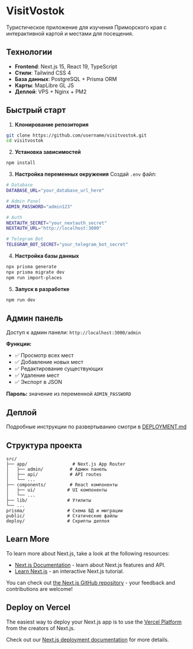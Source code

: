 # VisitVostok

Туристическое приложение для изучения Приморского края с интерактивной картой и местами для посещения.

## Технологии

- **Frontend**: Next.js 15, React 19, TypeScript
- **Стили**: Tailwind CSS 4
- **База данных**: PostgreSQL + Prisma ORM
- **Карты**: MapLibre GL JS
- **Деплой**: VPS + Nginx + PM2

## Быстрый старт

1. **Клонирование репозитория**
```bash
git clone https://github.com/username/visitvostok.git
cd visitvostok
```

2. **Установка зависимостей**
```bash
npm install
```

3. **Настройка переменных окружения**
Создай `.env` файл:
```bash
# Database
DATABASE_URL="your_database_url_here"

# Admin Panel
ADMIN_PASSWORD="admin123"

# Auth
NEXTAUTH_SECRET="your_nextauth_secret"
NEXTAUTH_URL="http://localhost:3000"

# Telegram Bot
TELEGRAM_BOT_SECRET="your_telegram_bot_secret"
```

4. **Настройка базы данных**
```bash
npx prisma generate
npx prisma migrate dev
npm run import-places
```

5. **Запуск в разработке**
```bash
npm run dev
```

## Админ панель

Доступ к админ панели: `http://localhost:3000/admin`

**Функции:**
- ✅ Просмотр всех мест
- ✅ Добавление новых мест
- ✅ Редактирование существующих
- ✅ Удаление мест
- ✅ Экспорт в JSON

**Пароль:** значение из переменной `ADMIN_PASSWORD`

## Деплой

Подробные инструкции по развертыванию смотри в [DEPLOYMENT.md](./DEPLOYMENT.md)

## Структура проекта

```
src/
├── app/                 # Next.js App Router
│   ├── admin/          # Админ панель
│   ├── api/            # API routes
│   └── ...
├── components/         # React компоненты
│   ├── ui/            # UI компоненты
│   └── ...
├── lib/               # Утилиты
└── ...
prisma/                # Схема БД и миграции
public/                # Статические файлы
deploy/                # Скрипты деплоя
```

## Learn More

To learn more about Next.js, take a look at the following resources:

- [Next.js Documentation](https://nextjs.org/docs) - learn about Next.js features and API.
- [Learn Next.js](https://nextjs.org/learn) - an interactive Next.js tutorial.

You can check out [the Next.js GitHub repository](https://github.com/vercel/next.js) - your feedback and contributions are welcome!

## Deploy on Vercel

The easiest way to deploy your Next.js app is to use the [Vercel Platform](https://vercel.com/new?utm_medium=default-template&filter=next.js&utm_source=create-next-app&utm_campaign=create-next-app-readme) from the creators of Next.js.

Check out our [Next.js deployment documentation](https://nextjs.org/docs/app/building-your-application/deploying) for more details.
